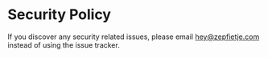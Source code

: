 # Security Policy

If you discover any security related issues, please email hey@zepfietje.com instead of using the issue tracker.

